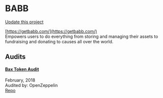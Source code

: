 
# BABB

[Update this project](https://github.com/ConsenSys/blockchainSecurityDB/edit/master/projects/babb.json)
  
[https://getbabb.com/](https://getbabb.com/)<br>
Empowers users to do everything from storing and managing their assets to fundraising and donating to causes all over the world.


## Audits



#### [Bax Token Audit](https://blog.openzeppelin.com/bax-token-audit-85fe7b186c89/)

February, 2018<br>
Audited by: OpenZeppelin<br>
[Repo](https://github.com/babbplatform/baxtoken/tree/3ba88dd8fb3a97e6668cf2029b38610283e28c17)
      

  



